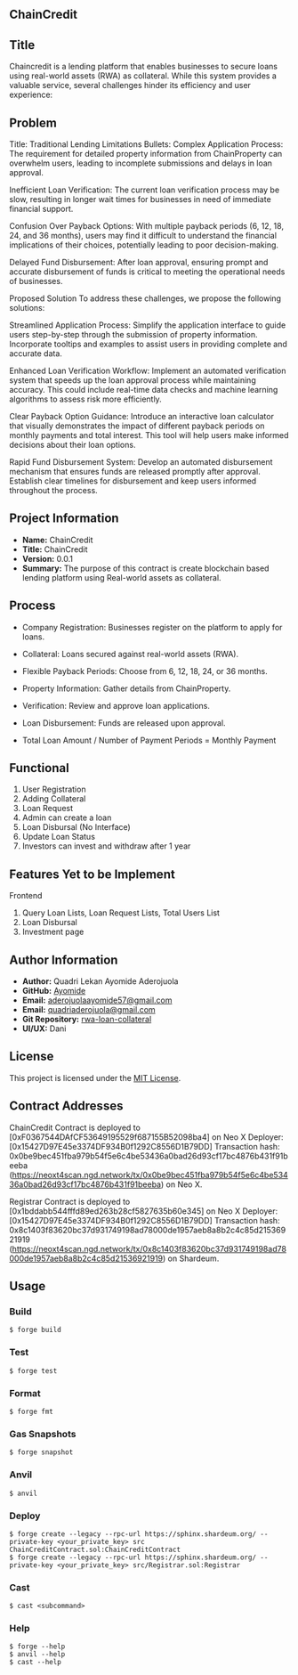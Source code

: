 ## ChainCredit

## Title
Chaincredit is a lending platform that enables businesses to secure loans using real-world assets (RWA) as collateral. While this system provides a valuable service, several challenges hinder its efficiency and user experience:



## Problem

Title: Traditional Lending Limitations
Bullets:
Complex Application Process: The requirement for detailed property information from ChainProperty can overwhelm users, leading to incomplete submissions and delays in loan approval.

Inefficient Loan Verification: The current loan verification process may be slow, resulting in longer wait times for businesses in need of immediate financial support.

Confusion Over Payback Options: With multiple payback periods (6, 12, 18, 24, and 36 months), users may find it difficult to understand the financial implications of their choices, potentially leading to poor decision-making.

Delayed Fund Disbursement: After loan approval, ensuring prompt and accurate disbursement of funds is critical to meeting the operational needs of businesses.

Proposed Solution
To address these challenges, we propose the following solutions:

Streamlined Application Process: Simplify the application interface to guide users step-by-step through the submission of property information. Incorporate tooltips and examples to assist users in providing complete and accurate data.

Enhanced Loan Verification Workflow: Implement an automated verification system that speeds up the loan approval process while maintaining accuracy. This could include real-time data checks and machine learning algorithms to assess risk more efficiently.

Clear Payback Option Guidance: Introduce an interactive loan calculator that visually demonstrates the impact of different payback periods on monthly payments and total interest. This tool will help users make informed decisions about their loan options.

Rapid Fund Disbursement System: Develop an automated disbursement mechanism that ensures funds are released promptly after approval. Establish clear timelines for disbursement and keep users informed throughout the process.

## Project Information

- **Name:** ChainCredit
- **Title:** ChainCredit
- **Version:** 0.0.1
- **Summary:** The purpose of this contract is create blockchain based lending platform using Real-world assets as collateral.

## Process 

* Company Registration: Businesses register on the platform to apply for loans.
* Collateral: Loans secured against real-world assets (RWA).
* Flexible Payback Periods: Choose from 6, 12, 18, 24, or 36 months.

* Property Information: Gather details from ChainProperty.
* Verification: Review and approve loan applications.
* Loan Disbursement: Funds are released upon approval.
* Total Loan Amount / Number of Payment Periods = Monthly Payment

## Functional
1. User Registration
2. Adding Collateral
3. Loan Request
4. Admin can create a loan
5. Loan Disbursal (No Interface)
6. Update Loan Status
7. Investors can invest and withdraw after 1 year



## Features Yet to be Implement

Frontend
1. Query Loan Lists, Loan Request Lists, Total Users List
2. Loan Disbursal
3. Investment page





## Author Information

- **Author:** Quadri Lekan Ayomide Aderojuola
- **GitHub:** [Ayomide](https://github.com/Ayomide57/)
- **Email:** [aderojuolaayomide57@gmail.com](mailto:aderojuolaayomide57@gmail.com)
- **Email:** [quadriaderojuola@gmail.com](mailto:quadriaderojuola@gmail.com)
- **Git Repository:** [rwa-loan-collateral](https://github.com/Ayomide57/rwa-loan-collateral)
- **UI/UX:** Dani


## License

This project is licensed under the [MIT License](https://opensource.org/licenses/MIT).

## Contract Addresses

ChainCredit Contract is deployed to [0xF0367544DAfCF53649195529f687155B52098ba4] on Neo X
Deployer: [0x15427D97E45e3374DF934B0f1292C8556D1B79DD]
Transaction hash: 0x0be9bec451fba979b54f5e6c4be53436a0bad26d93cf17bc4876b431f91beeba
(https://neoxt4scan.ngd.network/tx/0x0be9bec451fba979b54f5e6c4be53436a0bad26d93cf17bc4876b431f91beeba) on Neo X.


Registrar Contract is deployed to [0x1bddabb544fffd89ed263b28cf5827635b60e345] on Neo X
Deployer: [0x15427D97E45e3374DF934B0f1292C8556D1B79DD]
Transaction hash: 0x8c1403f83620bc37d931749198ad78000de1957aeb8a8b2c4c85d21536921919
(https://neoxt4scan.ngd.network/tx/0x8c1403f83620bc37d931749198ad78000de1957aeb8a8b2c4c85d21536921919) on Shardeum.

## Usage

### Build

```shell
$ forge build
```

### Test

```shell
$ forge test
```

### Format

```shell
$ forge fmt
```

### Gas Snapshots

```shell
$ forge snapshot
```

### Anvil

```shell
$ anvil
```

### Deploy

```shell
$ forge create --legacy --rpc-url https://sphinx.shardeum.org/ --private-key <your_private_key> src ChainCreditContract.sol:ChainCreditContract
$ forge create --legacy --rpc-url https://sphinx.shardeum.org/ --private-key <your_private_key> src/Registrar.sol:Registrar

```

### Cast

```shell
$ cast <subcommand>
```

### Help

```shell
$ forge --help
$ anvil --help
$ cast --help
```
